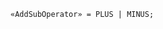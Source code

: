 <!-- This file is generated automatically by infrastructure scripts. Please don't edit by hand. -->

```{ .ebnf .slang-ebnf #AddSubOperator }
«AddSubOperator» = PLUS | MINUS;
```
